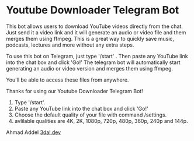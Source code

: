 # Youtube Downloader Telegram Bot

This bot allows users to download YouTube videos directly from the chat. Just send it a video link and it will generate an audio or video file and them merges them using ffmpeg.
This is a great way to quickly save music, podcasts, lectures and more without any extra steps. 

To use this bot on Telegram, just type '/start' . Then paste any YouTube link into the chat box and click 'Go!' The telegram bot will automatically start generating an audio or video version and merges them using ffmpeg.

You'll be able to access these files from anywhere. 


Thanks for using our Youtube Downloader Telegram Bot!


1) Type '/start'.
2) Paste any YouTube link into the chat box and click 'Go!'
3) Choose the default quality of your file with command /settings.
4) avlilable qualities are 4K, 2K, 1080p, 720p, 480p, 360p, 240p and 144p.


Ahmad Addel [3dal.dev](https://3adl.dev)